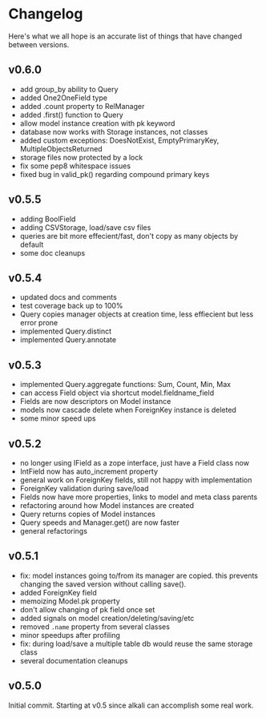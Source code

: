 # Changelog

Here's what we all hope is an accurate list of things that have changed
between versions.

## v0.6.0

* add group_by ability to Query
* added One2OneField type
* added .count property to RelManager
* added .first() function to Query
* allow model instance creation with pk keyword
* database now works with Storage instances, not classes
* added custom exceptions: DoesNotExist, EmptyPrimaryKey, MultipleObjectsReturned
* storage files now protected by a lock
* fix some pep8 whitespace issues
* fixed bug in valid_pk() regarding compound primary keys

## v0.5.5

* adding BoolField
* adding CSVStorage, load/save csv files
* queries are bit more effecient/fast, don't copy as many objects by default
* some doc cleanups

## v0.5.4

* updated docs and comments
* test coverage back up to 100%
* Query copies manager objects at creation time, less effiecient but
  less error prone
* implemented Query.distinct
* implemented Query.annotate

## v0.5.3

* implemented Query.aggregate functions: Sum, Count, Min, Max
* can access Field object via shortcut model.fieldname_field
* Fields are now descriptors on Model instance
* models now cascade delete when ForeignKey instance is deleted
* some minor speed ups

## v0.5.2

* no longer using IField as a zope interface, just have a Field class now
* IntField now has auto_increment property
* general work on ForeignKey fields, still not happy with implementation
* ForeignKey validation during save/load
* Fields now have more properties, links to model and meta class parents
* refactoring around how Model instances are created
* Query returns copies of Model instances
* Query speeds and Manager.get() are now faster
* general refactorings

## v0.5.1

* fix: model instances going to/from its manager are copied. this
  prevents changing the saved version without calling save().
* added ForeignKey field
* memoizing Model.pk property
* don't allow changing of pk field once set
* added signals on model creation/deleting/saving/etc
* removed `.name` property from several classes
* minor speedups after profiling
* fix: during load/save a multiple table db would reuse the same storage class
* several documentation cleanups

## v0.5.0

Initial commit. Starting at v0.5 since alkali can accomplish some real work.
